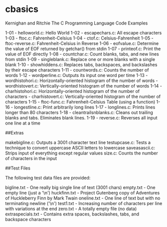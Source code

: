 cbasics
=======

Kernighan and Ritchie The C Programming Language Code Examples

1-01 - helloworld.c:         Hello World
1-02 - escapechars.c:        All escape characters
1-03 - ftoc.c:               Fahrenheit-Celsius
1-04 - ctof.c:               Celsius-Fahrenheit
1-05 - ftoc-reverse.c:       Fahrenheit-Celsius in Reverse
1-06 - eofvalue.c:           Determine the value of EOF returned by getchar() from stdin
1-07 - printeof.c:           Print the value of EOF directly
1-08 - countchar.c:          Count blanks, tabs, and new lines from stdin
1-09 - singleblank.c:        Replace one or more blanks with a single blank
1-10 - showhiddens.c:        Replaces tabs, backspaces, and backslashes by their escape characters
1-11 - countwords.c:         Counts the number of words
1-12 - wordperline.c:        Outputs its input one word per time
1-13 - wordhistohori.c:      Horizontally-oriented histogram of the number of words
     - wordhistovert.c:      Vertically-oriented histogram of the number of words
1-14 - charhistohori.c:      Horizontally-oriented histogram of the number of characters
     - charhistovert.c:      Vertically-oriented histogram of the number of characters
1-15 - ftoc-func.c:          Fahrenheit-Celsius Table (using a function)
1-16 - longestline.c:        Print arbitrarily long lines
1-17 - longlines.c:          Prints lines longer than 80 characters
1-18 - cleantrailsnblanks.c: Cleans out trailing blanks and tabs. Eliminates blank lines.
1-19 - reverse.c:            Reverses all input one line at a time

##Extras

makebigline.c: Outputs a 3001 character text line
testupcase.c:  Tests a technique to convert uppercase ASCII letters to lowercase
saveasascii.c: Strips input of everything except regular values
size.c:        Counts the number of characters in the input

##Test Files

The following test data files are provided:

bigline.txt       - One really big single line of text (3001 chars)
empty.txt         - One empty line (just a '\n')
huckfinn.txt      - Project Gutenberg copy of Adventures of Huckleberry Finn by Mark Twain
oneline.txt       - One line of text but with no terminating newline ('\n')
test1.txt         - Increasing number of characters per line with variations at the end
zero.txt          - A totally empty file (no data)
extraspecials.txt - Contains extra spaces, backslashes, tabs, and backspace characters
